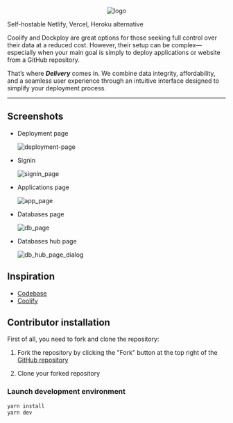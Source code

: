 <p align="center">
  <img src="https://github.com/user-attachments/assets/8d0858db-f1ae-423b-965d-4bba7efba098" alt="logo">
</p>

Self-hostable Netlify, Vercel, Heroku alternative

Coolify and Dockploy are great options for those seeking full control over their data at a reduced cost.
However, their setup can be complex—especially when your main goal is simply to deploy applications or website from a GitHub repository.

That’s where ***Delivery*** comes in. We combine data integrity, affordability, and a seamless user experience through an intuitive interface designed to simplify your deployment process.

---

## Screenshots

* Deployment page

  ![deployment-page](https://github.com/user-attachments/assets/93bc3e2c-66a9-4f03-8ede-6dc484eb8909)

* Signin
  
  ![signin_page](https://github.com/user-attachments/assets/13ae3ba5-de42-46e0-86d5-5619d894e599)

* Applications page

  ![app_page](https://github.com/user-attachments/assets/fcd90d7e-e9be-4f91-ac3a-dbffbddb2222)

* Databases page

  ![db_page](https://github.com/user-attachments/assets/afa59c16-dc72-41f5-b785-1504b4119e4c)

* Databases hub page

  ![db_hub_page_dialog](https://github.com/user-attachments/assets/db0f0cdd-8a1d-4912-9d22-0b91ea2c9631)


## Inspiration

- [Codebase](https://kentcdodds.com/blog/colocation)
- [Coolify](https://www.coolify.io/)

## Contributor installation

First of all, you need to fork and clone the repository:

1. Fork the repository by clicking the "Fork" button at the top right of the [GitHub repository](https://github.com/younes101020/delivery)

2. Clone your forked repository

### Launch development environment

```bash
yarn install
yarn dev
```
